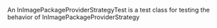 An InImagePackageProviderStrategyTest is a test class for testing the behavior of InImagePackageProviderStrategy
